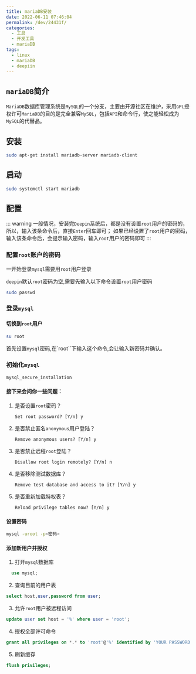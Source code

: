 ```yaml
---
title: mariaDB安装
date: 2022-06-11 07:46:04
permalink: /dev/24431f/
categories:
  - 工具
  - 开发工具
  - mariaDB
tags:
  - linux
  - mariaDB
  - deepiin
---
```


## `mariaDB`简介

`MariaDB`数据库管理系统是`MySQL`的一个分支，主要由开源社区在维护，采用`GPL`授权许可`MariaDB`的目的是完全兼容`MySQL`，包括`API`和命令行，使之能轻松成为`MySQL`的代替品。

<!-- more -->

## 安装

``` bash
sudo apt-get install mariadb-server mariadb-client
```

## 启动

``` bash
sudo systemctl start mariadb
```

## 配置

::: warning
一般情况，安装完`Deepin`系统后，都是没有设置`root`用户的密码的，所以，输入该条命令后，直接`Enter`回车即可；
如果已经设置了`root`用户的密码，输入该条命令后，会提示输入密码，输入`root`用户的密码即可
:::

### 配置`root`账户的密码

一开始登录`mysql`需要用`root`用户登录

`deepin`默认`root`密码为空,需要先输入以下命令设置`root`用户密码

``` bash
sudo passwd
```

### 登录`mysql`

#### 切换到`root`用户

``` bash
su root
```

首先设置`mysql`密码,在`root``下输入这个命令,会让输入新密码并确认。

### 初始化`mysql`

``` bash
mysql_secure_installation
```


#### 接下来会问你一些问题：

1. 是否设置`root`密码？

    `Set root password? [Y/n] y`

2. 是否禁止匿名`anonymous`用户登陆？

    `Remove anonymous users? [Y/n] y`

3. 是否禁止远程`root`登陆？

    `Disallow root login remotely? [Y/n] n`

4. 是否移除测试数据库？

    `Remove test database and access to it? [Y/n] y`

5. 是否重新加载特权表？

    `Reload privilege tables now? [Y/n] y`

#### 设置密码

``` bash
mysql -uroot -p<密码>
```

#### 添加新用户并授权

1. 打开`mysql`数据库

  ``` sql
    use mysql;
  ```

2. 查询目前的用户表

``` sql
select host,user,password from user;
```

3. 允许`root`用户被远程访问

``` sql
update user set host = '%' where user = 'root';
```

4. 授权全部许可命令

``` sql
grant all privileges on *.* to 'root'@'%' identified by 'YOUR PASSWORD';
```

5. 刷新缓存

``` sql
flush privileges;
```